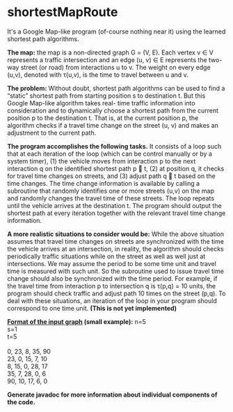 # shortestMapRoute
It's a Google Map-like program (of-course nothing near it) using the learned shortest path algorithms.

<b>The map:</b> the map is a non-directed graph G = (V, E). Each vertex v ∈ V represents a traffic intersection and an edge (u, v) ∈ E represents the two-way street (or road) from interactions u to v. The weight on every edge (u,v), denoted with τ(u,v), is the time to travel between u and v.

<b>The problem:</b> Without doubt, shortest path algorithms can be used to find a “static” shortest path from starting position s to destination t. But this Google Map-like algorithm takes real- time traffic information into consideration and to dynamically choose a shortest path from the current position p to the destination t. That is, at the current position p, the algorithm checks if a travel time change on the street (u, v) and makes an adjustment to the current path.

<b>The program accomplishes the following tasks.</b>
It consists of a loop such that at each iteration of the loop (which can be control manually or by a system timer), (1) the vehicle moves from interaction p to the next interaction q on the identified shortest path p 􏰀 t, (2) at position q, it checks for travel time changes on streets, and (3) adjust path q 􏰀 t based on the time changes.
The time change information is available by calling a subroutine that randomly identifies one or more streets (u,v) on the map and randomly changes the travel time of these streets. The loop repeats until the vehicle arrives at the destination t. The program should output the shortest path at every iteration together with the relevant travel time change information.

<b>A more realistic situations to consider would be:</b> While the above situation assumes that travel time changes on streets are synchronized with the time the vehicle arrives at an intersection, in reality, the algorithm should checks periodically traffic situations while on the street as well as well just at intersections. We may assume the period to be some time unit and travel time is measured with such unit. So the subroutine used to issue travel time change should also be synchronized with the time period. For example, if the travel time from interaction p to intersection q is τ(p,q) = 10 units, the program should check traffic and adjust path 10 times on the street (p,q). To deal with these situations, an iteration of the loop in your program should correspond to one time unit. <b>(This is not yet implemented)</b>

<b><u>Format of the input graph</u> (small example):</b>
n=5 <br>
s=1 <br>
t=5 <br>
<br>
0,  23, 8,  35, 90 <br>
23, 0,  15, 7,  10 <br>
8,  15, 0,  28, 17 <br>
35, 7,  28, 0,  6 <br>
90,  10, 17, 6,  0 <br>

<b>Generate javadoc for more information about individual components of the code.</b>